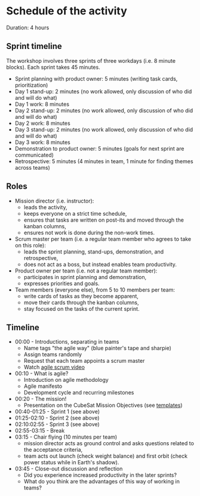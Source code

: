 # Schedule of the activity

Duration: 4 hours

## Sprint timeline
The workshop involves three sprints of three workdays (i.e. 8 minute blocks). Each sprint takes 45 minutes.

- Sprint planning with product owner: 5 minutes (writing task cards, prioritization)
- Day 1 stand-up: 2 minutes (no work allowed, only discussion of who did and will do what)
- Day 1 work: 8 minutes
- Day 2 stand-up: 2 minutes (no work allowed, only discussion of who did and will do what)
- Day 2 work: 8 minutes
- Day 3 stand-up: 2 minutes (no work allowed, only discussion of who did and will do what)
- Day 3 work: 8 minutes
- Demonstration to product owner: 5 minutes (goals for next sprint are communicated)
- Retrospective: 5 minutes (4 minutes in team, 1 minute for finding themes across teams)

## Roles
- Mission director (i.e. instructor):
  - leads the activity,
  - keeps everyone on a strict time schedule,
  - ensures that tasks are written on post-its and moved through the kanban columns,
  - ensures not work is done during the non-work times.
- Scrum master per team (i.e. a regular team member who agrees to take on this role):
  - leads the sprint planning, stand-ups, demonstration, and retrospective,
  - does not act as a boss, but instead enables team productivity.
- Product owner per team (i.e. not a regular team member):
  - participates in sprint planning and demonstration,
  - expresses priorities and goals.
- Team members (everyone else), from 5 to 10 members per team:
  - write cards of tasks as they become apparent,
  - move their cards through the kanban columns,
  - stay focused on the tasks of the current sprint.

## Timeline

- 00:00 - Introductions, separating in teams
  - Name tags "the agile way" (blue painter's tape and sharpie)
  - Assign teams randomly
  - Request that each team appoints a scrum master
  - Watch [agile scrum video](https://www.youtube.com/watch?v=oyVksFviJVE)
- 00:10 - What is agile?
  - Introduction on agile methodology
  - Agile manifesto
  - Development cycle and recurring milestones
- 00:20 - The mission!
  - Presentation on the CubeSat Mission Objectives (see [templates](STEM%20Paper%20CubeSat%20Templates%20Jan%202018.pdf))
- 00:40-01:25 - Sprint 1 (see above)
- 01:25-02:10 - Sprint 2 (see above)
- 02:10:02:55 - Sprint 3 (see above)
- 02:55-03:15 - Break
- 03:15 - Chair flying (10 minutes per team)
  - mission director acts as ground control and asks questions related to the acceptance criteria,
  - team acts out launch (check weight balance) and first orbit (check power status while in Earth's shadow).
- 03:45 - Close-out discussion and reflection
  - Did you experience increased productivity in the later sprints?
  - What do you think are the advantages of this way of working in teams?

